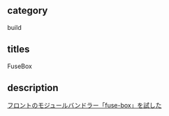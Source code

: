 ## category

build

## titles

FuseBox

## description

<a href="https://qiita.com/kurosame/items/9cde8cbfd9d8fc7eb278" target="_blank">フロントのモジュールバンドラー「fuse-box」を試した</a>
